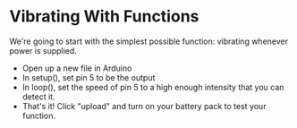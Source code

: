 # Vibrating With Functions
We're going to start with the simplest possible function: vibrating whenever power is supplied.
* Open up a new file in Arduino
* In setup(), set pin 5 to be the output
* In loop(), set the speed of pin 5 to a high enough intensity that you can detect it.
* That's it! Click "upload" and turn on your battery pack to test your function.